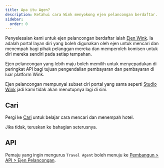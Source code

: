 ```yaml
---
title: Apa itu Agen?
description: Ketahui cara Wink menyokong ejen pelancongan berdaftar.
sidebar:
  order: 0
---
```

Penyelesaian kami untuk ejen pelancongan berdaftar ialah [Ejen Wink](https://agent.wink.travel). Ia adalah portal layan diri yang boleh digunakan oleh ejen untuk mencari dan menempah bagi pihak pelanggan mereka dan memperoleh komisen untuk diri mereka sendiri pada setiap tempahan.

Ejen pelancongan yang lebih maju boleh memilih untuk menyepadukan di peringkat API bagi tujuan pengendalian pembayaran dan pembayaran di luar platform Wink.

Ejen pelancongan mempunyai subset ciri portal yang sama seperti [Studio Wink](/studio/what-is-studio) jadi kami tidak akan menutupnya lagi di sini.

## Cari

Pergi ke [Cari](/studio/search) untuk belajar cara mencari dan menempah hotel.

Jika tidak, teruskan ke bahagian seterusnya.

## API

Pemaju yang ingin mengurus `Travel Agent` boleh menuju ke [Pembangun > API > Ejen Pelancongan](/developers/apis/#travel-agent-api).

